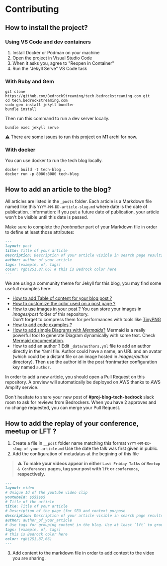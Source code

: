 # Contributing

## How to install the project?

### Using VS Code and dev containers

1. Install Docker or Podman on your machine
2. Open the project in Visual Studio Code
3. When it asks you, agree to "Reopen in Container"
4. Run the "Jekyll Serve" VS Code task

### With Ruby and Gem

```shell
git clone https://github.com/BedrockStreaming/tech.bedrockstreaming.com.git
cd tech.bedrockstreaming.com
sudo gem install jekyll bundler
bundle install
```

Then run this command to run a dev server locally.
```shell
bundle exec jekyll serve
```

:warning: There are some issues to run this project on M1 archi for now.

### With docker

You can use docker to run the tech blog locally.

```shell
docker build -t tech-blog .
docker run -p 8080:8080 tech-blog 
```

## How to add an article to the blog?
 
All articles are listed in the `_posts` folder.
Each article is a Markdown file named like this `YYYY-MM-DD-article-slug.md` where date is the date of publication.
:information: If you put a future date of publication, your article won't be visible until this date is passed.

Make sure to complete the _frontmatter_ part of your Markdown file in order to define at least those attributes:

```markdown
---
layout: post
title: Title of your article
description: Description of your article visible in search page results
author: author_of_your_article 
tags: [example, of, tags]
color: rgb(251,87,66) # this is Bedrock color here
---
```

We are using a community theme for Jekyll for this blog, you may find some usefull examples here:
- [How to add Table of content for your blog post ?](https://sylhare.github.io/Type-on-Strap/2013/12/12/Generate-a-table-of-content.html)
- [How to customize the color used on a post page ?](https://sylhare.github.io/Type-on-Strap/2019/05/18/color-post.html)
- [How to use images in your post ?](https://sylhare.github.io/Type-on-Strap/2014/11/29/feature-images.html)
  You can store your images in _images/post_ folder of this repository.  
  Don't forget to compress them for performances with tools like [TinyPNG](https://tinypng.com/)
- [How to add code examples ?](https://sylhare.github.io/Type-on-Strap/2014/08/08/Markup-Syntax-Highlighting.html)
- [How to add simple Diagrams with _Mermaids_?](https://sylhare.github.io/Type-on-Strap/2013/11/02/Tech-stuff-example.html#Mermaid)
  Mermaid is a really powerful tool to generate Diagram dynamically with some text.
  Check [Mermaid documentation](https://mermaid-js.github.io/mermaid/#/).
- How to add an author ? 
  Edit `_data/authors.yml` file to add an author directly in the Yaml file.
  Author could have a name, an URL and an avatar (which could be a distant file or an image hosted in _images/author_ directory).
  Then use the author id in the post frontmatter configuration key named `author`.

In order to add a new article, you should open a Pull Request on this repository.
A preview will automatically be deployed on AWS thanks to AWS Amplify service.

Don't hesitate to share your new post of **#proj-blog-tech-bedrock** slack room to ask for reviews from Bedrockers.
When you have 2 approves and no change requested, you can merge your Pull Request.


## How to add the replay of your conference, meetup or LFT ? 


1. Create a file in `__post` folder name matching this format `YYYY-MM-DD-slug-of-your-article.md`
   Use the date the talk was first given in public.
2. Add the configuration of metadatas at the begining of this file

> :warning: **To make your videos appear in either `Last Friday Talks` or `Meetup & Conferences` pages, tag your post with `lft` or `conference`, respectively.**

```markdown
---
layout: video
# Unique Id of the youtube video clip
youtubeId: $$$$$$$ 
# Title of the article
title: Title of your article
# Description of the page (for SEO and context purpose
description: Description of your article visible in search page results
author: author_of_your_article 
# Use tags for grouping content in the blog. Use at least `lft` to group with other lft talks or `conference` for meetup or conferences
tags: [example, of, tags]
# this is Bedrock color here
color: rgb(251,87,66) 
---
```

3. Add content to the markdown file in order to add context to the video you are sharing.



